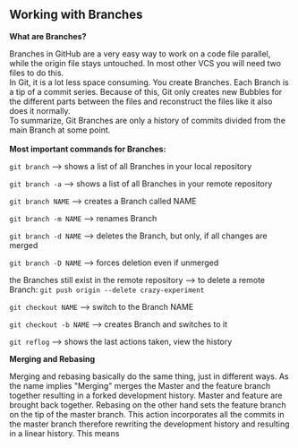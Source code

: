 ## Working with Branches

**What are Branches?**

Branches in GitHub are a very easy way to work on a code file parallel, while the origin file stays untouched. In most other VCS you will need two files to do this.\
In Git, it is a lot less space consuming. You create Branches. Each Branch is a tip of a commit series. Because of this, Git only creates new Bubbles for the different parts between the files and reconstruct the files like it also does it normally.\
To summarize, Git Branches are only a history of commits divided from the main Branch at some point.
<br><br>
**Most important commands for Branches:**

`git branch` --> shows a list of all Branches in your local repository

`git branch -a` --> shows a list of all Branches in your remote repository

`git branch NAME` --> creates a Branch called NAME

`git branch -m NAME` --> renames Branch

`git branch -d NAME` --> deletes the Branch, but only, if all changes are merged

`git branch -D NAME` --> forces deletion even if unmerged

the Branches still exist in the remote repository --> to delete a remote Branch: `git push origin --delete crazy-experiment`

`git checkout NAME` --> switch to the Branch NAME

`git checkout -b NAME` --> creates Branch and switches to it

`git reflog` --> shows the last actions taken, view the history


**Merging and Rebasing**

Merging and rebasing basically do the same thing, just in different ways. As the name implies "Merging" merges the Master and the feature branch together 
resulting in a forked development history. Master and feature are brought back together. Rebasing on the other hand sets the feature branch on the tip of the
master branch. This action incorporates all the commits in the master branch therefore rewriting the development history and resulting in a linear history. 
This means  
